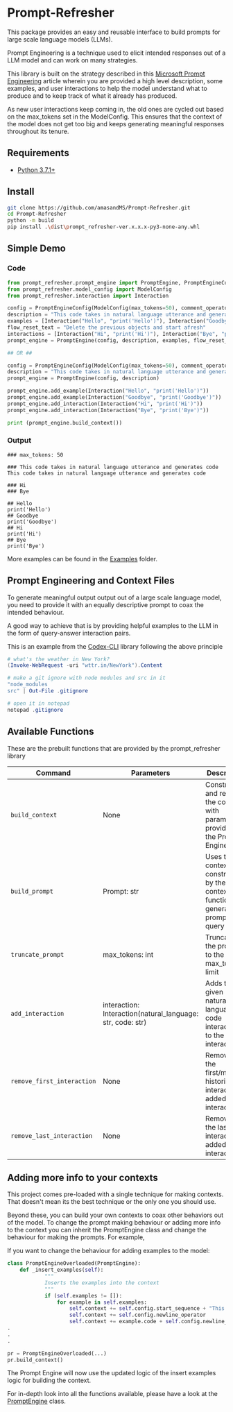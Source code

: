 # Prompt-Refresher

This package provides an easy and reusable interface to build prompts for large scale language models (LLMs). 

Prompt Engineering is a technique used to elicit intended responses out of a LLM model and can work on many strategies.

This library is built on the strategy described in this [Microsoft Prompt Engineering](https://microsoft.github.io/prompt-engineering/) article wherein you are provided a high level description, some examples, and user interactions to help the model understand what to produce and to keep track of what it already has produced. 

As new user interactions keep coming in, the old ones are cycled out based on the max_tokens set in the ModelConfig. This ensures that the context of the model does not get too big and keeps generating meaningful responses throughout its tenure.  

## Requirements
* [Python 3.7.1+](https://www.python.org/downloads/)  

## Install

```bash
git clone https://github.com/amasandMS/Prompt-Refresher.git
cd Prompt-Refresher
python -m build
pip install .\dist\prompt_refresher-ver.x.x.x-py3-none-any.whl
```

## Simple Demo

### Code
```python
from prompt_refresher.prompt_engine import PromptEngine, PromptEngineConfig
from prompt_refresher.model_config import ModelConfig
from prompt_refresher.interaction import Interaction

config = PromptEngineConfig(ModelConfig(max_tokens=50), comment_operator = "###")
description = "This code takes in natural language utterance and generates code This code takes in natural language utterance and generates code"
examples = [Interaction("Hello", "print('Hello')"), Interaction("Goodbye", "print('Goodbye')")]
flow_reset_text = "Delete the previous objects and start afresh"
interactions = [Interaction("Hi", "print('Hi')"), Interaction("Bye", "print('Bye')")]
prompt_engine = PromptEngine(config, description, examples, flow_reset_text, interactions)

## OR ##

config = PromptEngineConfig(ModelConfig(max_tokens=50), comment_operator = "###")
description = "This code takes in natural language utterance and generates code This code takes in natural language utterance and generates code"
prompt_engine = PromptEngine(config, description)

prompt_engine.add_example(Interaction("Hello", "print('Hello')"))
prompt_engine.add_example(Interaction("Goodbye", "print('Goodbye')"))
prompt_engine.add_interaction(Interaction("Hi", "print('Hi')"))
prompt_engine.add_interaction(Interaction("Bye", "print('Bye')"))

print (prompt_engine.build_context())
```

### Output
```
### max_tokens: 50

### This code takes in natural language utterance and generates code This code takes in natural language utterance and generates code

### Hi
### Bye

## Hello
print('Hello')
## Goodbye
print('Goodbye')
## Hi
print('Hi')
## Bye
print('Bye')
```

More examples can be found in the [Examples](https://github.com/amasandMS/Prompt-Refresher/tree/main/examples) folder.

## Prompt Engineering and Context Files

To generate meaningful output output out of a large scale language model, you need to provide it with an equally descriptive prompt to coax the intended behaviour. 

A good way to achieve that is by providing helpful examples to the LLM in the form of query-answer interaction pairs. 

This is an example from the [Codex-CLI](https://github.com/microsoft/Codex-CLI) library following the above principle
```powershell
# what's the weather in New York?
(Invoke-WebRequest -uri "wttr.in/NewYork").Content

# make a git ignore with node modules and src in it
"node_modules
src" | Out-File .gitignore

# open it in notepad
notepad .gitignore
```

## Available Functions

These are the prebuilt functions that are provided by the prompt_refresher library

| Command | Parameters | Description |
|--|--|--|
| `build_context` | None | Constructs and return the context with parameters provided to the Prompt Engine |
| `build_prompt` | Prompt: str | Uses the context constructed by the build context function and generates a prompt to query  |
| `truncate_prompt` | max_tokens: int |Truncates the prompt to the max_tokens limit|
| `add_interaction` | interaction: Interaction(natural_language: str, code: str) | Adds the given natural language - code interaction to the interactionss |
| `remove_first_interaction` | None | Removes the first/most historical interaction added to the interactionss |
| `remove_last_interaction` | None | Removes the last interaction added to the interactionss |

## Adding more info to your contexts

This project comes pre-loaded with a single technique for making contexts. That doesn't mean its the best technique or the only one you should use.

Beyond these, you can build your own contexts to coax other behaviors out of the model. To change the prompt making behaviour or adding more info to the context you can inherit the PromptEngine class and change the behaviour for making the prompts. For example, 

If you want to change the behaviour for adding examples to the model:
```python
class PromptEngineOverloaded(PromptEngine):
    def _insert_examples(self):
            """
            Inserts the examples into the context
            """
            if (self.examples != []):
                for example in self.examples:
                    self.context += self.config.start_sequence + "This is an example: " + example.natural_language + self.config.stop_sequence
                    self.context += self.config.newline_operator
                    self.context += example.code + self.config.newline_operator
.
.
.

pr = PromptEngineOverloaded(...)
pr.build_context()

```
The Prompt Engine will now use the updated logic of the insert examples logic for building the context.

For in-depth look into all the functions available, please have a look at the [PromptEngine](https://github.com/amasandMS/Prompt-Refresher/blob/main/src/prompt_refresher/prompt_engine.py) class. 
